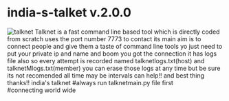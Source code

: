 # india-s-talket v.2.0.0
<img></img>![talknet](https://user-images.githubusercontent.com/74216667/236252295-aaa3d9a7-1190-4eae-9c34-1dddef3ee626.png)
Talknet is a fast command line based tool which is directly coded from scratch uses the port number 7773 to contact
its main aim is to connect people and give them a taste of command line tools yo just need to put your private ip and name and boom you got the connection
it has logs file also so every attempt is recorded named talknetlogs.txt(host) and talknetMlogs.txt(member) you can erase those logs at any time but be sure its not recomended all time
may be intervals can help!!
and best thing <MADE-IN-INDIA>
thanks!!
india's talknet
#always run talknetmain.py file first  
#connecting world wide
